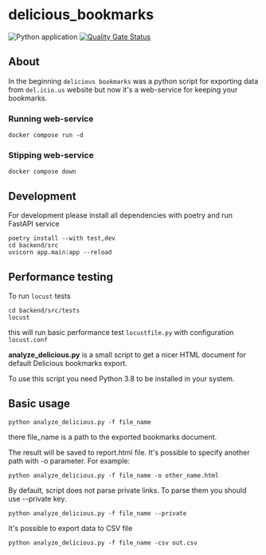 # delicious_bookmarks

![Python application](https://github.com/zhidelev/delicious_bookmarks/workflows/Python%20application/badge.svg?branch=master)
[![Quality Gate Status](https://sonarcloud.io/api/project_badges/measure?project=zhidelev_delicious_bookmarks&metric=alert_status)](https://sonarcloud.io/dashboard?id=zhidelev_delicious_bookmarks)

## About

In the beginning `delicious bookmarks` was a python script for exporting data from `del.icio.us` website but now it's a web-service for keeping your bookmarks.

### Running web-service

    docker compose run -d

### Stipping web-service

    docker compose down

## Development

For development please install all dependencies with poetry and run FastAPI service

    poetry install --with test,dev
    cd backend/src
    uvicorn app.main:app --reload

## Performance testing

To run `locust` tests

    cd backend/src/tests
    locust

this will run basic performance test `locustfile.py` with configuration `locust.conf`

**analyze_delicious.py** is a small script to get a nicer HTML document for default Delicious bookmarks export.

To use this script you need Python 3.8 to be installed in your system.

## Basic usage

    python analyze_delicious.py -f file_name

there file_name is a path to the exported bookmarks document.

The result will be saved to report.html file. It's possible to specify another path with -o parameter. For example:

    python analyze_delicious.py -f file_name -o other_name.html

By default, script does not parse private links. To parse them you should use --private key.

    python analyze_delicious.py -f file_name --private

It's possible to export data to CSV file

    python analyze_delicious.py -f file_name -csv out.csv
